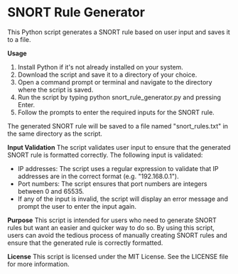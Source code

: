 # SNORT Rule Generator

This Python script generates a SNORT rule based on user input and saves it to a file.

**Usage**
1. Install Python if it's not already installed on your system.
2. Download the script and save it to a directory of your choice.
3. Open a command prompt or terminal and navigate to the directory where the script is saved.
4. Run the script by typing python snort_rule_generator.py and pressing Enter.
5. Follow the prompts to enter the required inputs for the SNORT rule.

The generated SNORT rule will be saved to a file named "snort_rules.txt" in the same directory as the script.

**Input Validation**
The script validates user input to ensure that the generated SNORT rule is formatted correctly. The following input is validated:

- IP addresses: The script uses a regular expression to validate that IP addresses are in the correct format (e.g. "192.168.0.1").
- Port numbers: The script ensures that port numbers are integers between 0 and 65535.
- If any of the input is invalid, the script will display an error message and prompt the user to enter the input again.

**Purpose**
This script is intended for users who need to generate SNORT rules but want an easier and quicker way to do so. By using this script, users can avoid the tedious process of manually creating SNORT rules and ensure that the generated rule is correctly formatted.

**License**
This script is licensed under the MIT License. See the LICENSE file for more information.